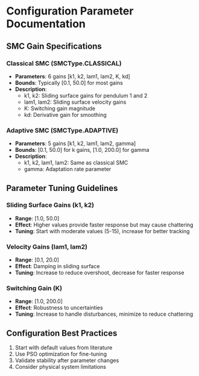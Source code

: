 # Configuration Parameter Documentation

## SMC Gain Specifications

### Classical SMC (SMCType.CLASSICAL)
- **Parameters**: 6 gains [k1, k2, lam1, lam2, K, kd]
- **Bounds**: Typically [0.1, 50.0] for most gains
- **Description**:
  - k1, k2: Sliding surface gains for pendulum 1 and 2
  - lam1, lam2: Sliding surface velocity gains
  - K: Switching gain magnitude
  - kd: Derivative gain for smoothing

### Adaptive SMC (SMCType.ADAPTIVE)
- **Parameters**: 5 gains [k1, k2, lam1, lam2, gamma]
- **Bounds**: [0.1, 50.0] for k gains, [1.0, 200.0] for gamma
- **Description**:
  - k1, k2, lam1, lam2: Same as classical SMC
  - gamma: Adaptation rate parameter

## Parameter Tuning Guidelines

### Sliding Surface Gains (k1, k2)
- **Range**: [1.0, 50.0]
- **Effect**: Higher values provide faster response but may cause chattering
- **Tuning**: Start with moderate values (5-15), increase for better tracking

### Velocity Gains (lam1, lam2)
- **Range**: [0.1, 20.0]
- **Effect**: Damping in sliding surface
- **Tuning**: Increase to reduce overshoot, decrease for faster response

### Switching Gain (K)
- **Range**: [1.0, 200.0]
- **Effect**: Robustness to uncertainties
- **Tuning**: Increase to handle disturbances, minimize to reduce chattering

## Configuration Best Practices
1. Start with default values from literature
2. Use PSO optimization for fine-tuning
3. Validate stability after parameter changes
4. Consider physical system limitations
